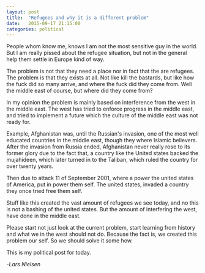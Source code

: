 ```yaml
---
layout: post
title:  "Refugees and why it is a different problem"
date:   2015-09-17 21:15:00
categories: political
---
```

People whom know me, knows I am not the most sensitive guy in the world. But I am really pissed about the refugee situation, but not in the general help them settle in Europe kind of way.

The problem is not that they need a place nor in fact that the are refugees. The problem is that they exists at all. Not like kill the bastards, but like how the fuck did so many arrive, and where the fuck did they come from. Well the middle east of course, but where did they come from?

In my opinion the problem is mainly based on interference from the west in the middle east. The west has tried to enforce progress in the middle east, and tried to implement a future which the culture of the middle east was not ready for.

Example, Afghanistan was, until the Russian's invasion, one of the most well educated countries in the middle east, though they where Islamic believers. After the invasion from Russia ended, Afghanistan never really rose to its former glory due to the fact that, a country like the United states backed the mujahideen, which later turned in to the Taliban, which ruled the country for over twenty years.

Then due to attack 11 of September 2001, where a power the united states of America, put in power them self. The united states, invaded a country they once tried free them self.

Stuff like this created the vast amount of refugees we see today, and no this is not a bashing of the united states. But the amount of interfering the west, have done in the middle east.

Please start not just look at the current problem, start learning from history and what we in the west should not do. Because the fact is, we created this problem our self. So we should solve it some how.

This is my political post for today.

_-Lars Nielsen_
